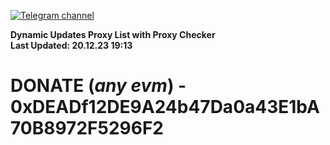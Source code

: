 [![Telegram channel](https://img.shields.io/endpoint?url=https://runkit.io/damiankrawczyk/telegram-badge/branches/master?url=https://t.me/n4z4v0d)](https://t.me/n4z4v0d) 

**Dynamic Updates Proxy List with Proxy Checker**  
**Last Updated: 20.12.23 19:13**

# DONATE (_any evm_) - 0xDEADf12DE9A24b47Da0a43E1bA70B8972F5296F2
